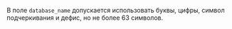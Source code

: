 В поле `database_name` допускается использовать буквы, цифры, символ подчеркивания и дефис, но не более 63 символов.